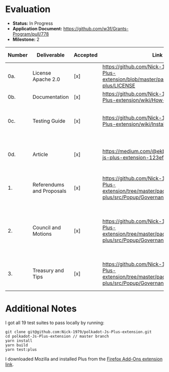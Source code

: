 # Evaluation

- **Status:** In Progress
- **Application Document:** https://github.com/w3f/Grants-Program/pull/778
- **Milestone:** 2

| Number | Deliverable | Accepted | Link | Evaluation Notes |
| ------ | ----------- | -------- | ---- |----------------- |
| 0a. | License Apache 2.0 | [x] | https://github.com/Nick-1979/polkadot-Js-Plus-extension/blob/master/packages/extension-plus/LICENSE | |
| 0b. | Documentation | [x] | https://github.com/Nick-1979/polkadot-Js-Plus-extension/wiki/How-To's | Excellent, thank you! |
| 0c. | Testing Guide	| [x] | https://github.com/Nick-1979/polkadot-Js-Plus-extension/wiki/Installation |  Unit tests and testing on westend blockchain are available |
| 0d. | Article	| [x] | https://medium.com/@ekbatanifard/polkadot-js-plus-extension-123ef8ebcd59 |  Includes introduction, motivation, howTos, installation|
| 1. | Referendums and Proposals | [x] | https://github.com/Nick-1979/polkadot-Js-Plus-extension/tree/master/packages/extension-plus/src/Popup/Governance/Democracy | To view and vote for referendums and second proposals | 
| 2.  | Council and Motions | [x] | https://github.com/Nick-1979/polkadot-Js-Plus-extension/tree/master/packages/extension-plus/src/Popup/Governance/Council | To view council information, vote/unvote them, also to view active motions | 
| 3.  | Treasury and Tips | [x] | https://github.com/Nick-1979/polkadot-Js-Plus-extension/tree/master/packages/extension-plus/src/Popup/Governance/Treasury | To view/submit treasury proposals and tips | 



# Additional Notes

I got all 19 test suites to pass locally by running:

```
git clone git@github.com:Nick-1979/polkadot-Js-Plus-extension.git
cd polkadot-Js-Plus-extension // master branch
yarn install
yarn build
yarn test:plus
```

I downloaded Mozilla and installed Plus from the [Firefox Add-Ons extension link](https://addons.mozilla.org/en-US/firefox/addon/polkadot-js-plus-extension/).